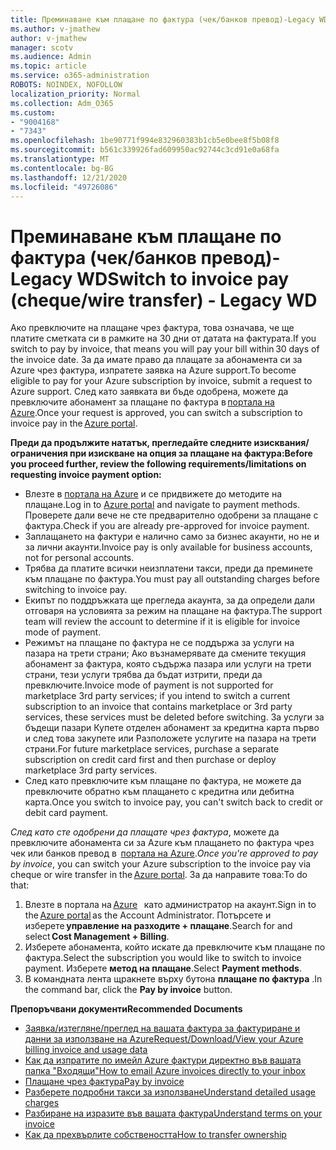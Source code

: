 ```yaml
---
title: Преминаване към плащане по фактура (чек/банков превод)-Legacy WD
ms.author: v-jmathew
author: v-jmathew
manager: scotv
ms.audience: Admin
ms.topic: article
ms.service: o365-administration
ROBOTS: NOINDEX, NOFOLLOW
localization_priority: Normal
ms.collection: Adm_O365
ms.custom:
- "9004168"
- "7343"
ms.openlocfilehash: 1be90771f994e832960383b1cb5e0bee8f5b08f8
ms.sourcegitcommit: b561c339926fad609950ac92744c3cd91e0a68fa
ms.translationtype: MT
ms.contentlocale: bg-BG
ms.lasthandoff: 12/21/2020
ms.locfileid: "49726086"
---
```

# <a name="switch-to-invoice-pay-chequewire-transfer---legacy-wd"></a><span data-ttu-id="b1589-102">Преминаване към плащане по фактура (чек/банков превод)-Legacy WD</span><span class="sxs-lookup"><span data-stu-id="b1589-102">Switch to invoice pay (cheque/wire transfer) - Legacy WD</span></span>

<span data-ttu-id="b1589-103">Ако превключите на плащане чрез фактура, това означава, че ще платите сметката си в рамките на 30 дни от датата на фактурата.</span><span class="sxs-lookup"><span data-stu-id="b1589-103">If you switch to pay by invoice, that means you will pay your bill within 30 days of the invoice date.</span></span> <span data-ttu-id="b1589-104">За да имате право да плащате за абонамента си за Azure чрез фактура, изпратете заявка на Azure support.</span><span class="sxs-lookup"><span data-stu-id="b1589-104">To become eligible to pay for your Azure subscription by invoice, submit a request to Azure support.</span></span> <span data-ttu-id="b1589-105">След като заявката ви бъде одобрена, можете да превключите абонамент за плащане по фактура в [портала на Azure](https://portal.azure.com/).</span><span class="sxs-lookup"><span data-stu-id="b1589-105">Once your request is approved, you can switch a subscription to invoice pay in the [Azure portal](https://portal.azure.com/).</span></span>

<span data-ttu-id="b1589-106">**Преди да продължите нататък, прегледайте следните изисквания/ограничения при изискване на опция за плащане на фактура:**</span><span class="sxs-lookup"><span data-stu-id="b1589-106">**Before you proceed further, review the following requirements/limitations on requesting invoice payment option:**</span></span>

- <span data-ttu-id="b1589-107">Влезте в [портала на Azure](https://portal.azure.com/) и се придвижете до методите на плащане.</span><span class="sxs-lookup"><span data-stu-id="b1589-107">Log in to [Azure portal](https://portal.azure.com/) and navigate to payment methods.</span></span> <span data-ttu-id="b1589-108">Проверете дали вече не сте предварително одобрени за плащане с фактура.</span><span class="sxs-lookup"><span data-stu-id="b1589-108">Check if you are already pre-approved for invoice payment.</span></span>
- <span data-ttu-id="b1589-109">Заплащането на фактури е налично само за бизнес акаунти, но не и за лични акаунти.</span><span class="sxs-lookup"><span data-stu-id="b1589-109">Invoice pay is only available for business accounts, not for personal accounts.</span></span>
- <span data-ttu-id="b1589-110">Трябва да платите всички неизплатени такси, преди да преминете към плащане по фактура.</span><span class="sxs-lookup"><span data-stu-id="b1589-110">You must pay all outstanding charges before switching to invoice pay.</span></span>
- <span data-ttu-id="b1589-111">Екипът по поддръжката ще прегледа акаунта, за да определи дали отговаря на условията за режим на плащане на фактура.</span><span class="sxs-lookup"><span data-stu-id="b1589-111">The support team will review the account to determine if it is eligible for invoice mode of payment.</span></span>
- <span data-ttu-id="b1589-112">Режимът на плащане по фактура не се поддържа за услуги на пазара на трети страни; Ако възнамерявате да смените текущия абонамент за фактура, която съдържа пазара или услуги на трети страни, тези услуги трябва да бъдат изтрити, преди да превключите.</span><span class="sxs-lookup"><span data-stu-id="b1589-112">Invoice mode of payment is not supported for marketplace 3rd party services; if you intend to switch a current subscription to an invoice that contains marketplace or 3rd party services, these services must be deleted before switching.</span></span> <span data-ttu-id="b1589-113">За услуги за бъдещи пазари Купете отделен абонамент за кредитна карта първо и след това закупете или Разположете услугите на пазара на трети страни.</span><span class="sxs-lookup"><span data-stu-id="b1589-113">For future marketplace services, purchase a separate subscription on credit card first and then purchase or deploy marketplace 3rd party services.</span></span>
- <span data-ttu-id="b1589-114">След като превключите към плащане по фактура, не можете да превключите обратно към плащането с кредитна или дебитна карта.</span><span class="sxs-lookup"><span data-stu-id="b1589-114">Once you switch to invoice pay, you can't switch back to credit or debit card payment.</span></span>

<span data-ttu-id="b1589-115">*След като сте одобрени да плащате чрез фактура*, можете да превключите абонамента си за Azure към плащането по фактура чрез чек или банков превод в  [портала на Azure](https://portal.azure.com/).</span><span class="sxs-lookup"><span data-stu-id="b1589-115">*Once you're approved to pay by invoice*, you can switch your Azure subscription to the invoice pay via cheque or wire transfer in the [Azure portal](https://portal.azure.com/).</span></span>
<span data-ttu-id="b1589-116">За да направите това:</span><span class="sxs-lookup"><span data-stu-id="b1589-116">To do that:</span></span>

1. <span data-ttu-id="b1589-117">Влезте в портала на [Azure](https://portal.azure.com/)   като администратор на акаунт.</span><span class="sxs-lookup"><span data-stu-id="b1589-117">Sign in to the [Azure portal](https://portal.azure.com/) as the Account Administrator.</span></span> <span data-ttu-id="b1589-118">Потърсете и изберете **управление на разходите + плащане**.</span><span class="sxs-lookup"><span data-stu-id="b1589-118">Search for and select **Cost Management + Billing**.</span></span>
2. <span data-ttu-id="b1589-119">Изберете абонамента, който искате да превключите към плащане по фактура.</span><span class="sxs-lookup"><span data-stu-id="b1589-119">Select the subscription you would like to switch to invoice payment.</span></span> <span data-ttu-id="b1589-120">Изберете **метод на плащане**.</span><span class="sxs-lookup"><span data-stu-id="b1589-120">Select **Payment methods**.</span></span>
3. <span data-ttu-id="b1589-121">В командната лента щракнете върху бутона **плащане по фактура** .</span><span class="sxs-lookup"><span data-stu-id="b1589-121">In the command bar, click the **Pay by invoice** button.</span></span>

<span data-ttu-id="b1589-122">**Препоръчвани документи**</span><span class="sxs-lookup"><span data-stu-id="b1589-122">**Recommended Documents**</span></span>

- [<span data-ttu-id="b1589-123">Заявка/изтегляне/преглед на вашата фактура за фактуриране и данни за използване на Azure</span><span class="sxs-lookup"><span data-stu-id="b1589-123">Request/Download/View your Azure billing invoice and usage data</span></span>](https://docs.microsoft.com/azure/billing/billing-download-azure-invoice-daily-usage-date)
- [<span data-ttu-id="b1589-124">Как да изпратите по имейл Azure фактури директно във вашата папка "Входящи"</span><span class="sxs-lookup"><span data-stu-id="b1589-124">How to email Azure invoices directly to your inbox</span></span>](https://docs.microsoft.com/azure/billing/billing-download-azure-invoice-daily-usage-date)
- [<span data-ttu-id="b1589-125">Плащане чрез фактура</span><span class="sxs-lookup"><span data-stu-id="b1589-125">Pay by invoice</span></span>](https://docs.microsoft.com/azure/billing/billing-how-to-pay-by-invoice)
- [<span data-ttu-id="b1589-126">Разберете подробни такси за използване</span><span class="sxs-lookup"><span data-stu-id="b1589-126">Understand detailed usage charges</span></span>](https://docs.microsoft.com/azure/billing/billing-understand-your-bill)
- [<span data-ttu-id="b1589-127">Разбиране на изразите във вашата фактура</span><span class="sxs-lookup"><span data-stu-id="b1589-127">Understand terms on your invoice</span></span>](https://docs.microsoft.com/azure/billing/billing-understand-your-invoice)
- [<span data-ttu-id="b1589-128">Как да прехвърлите собствеността</span><span class="sxs-lookup"><span data-stu-id="b1589-128">How to transfer ownership</span></span>](https://docs.microsoft.com/azure/billing/billing-subscription-transfer)
